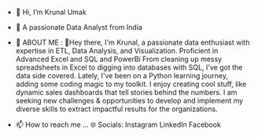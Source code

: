 - 👋 Hi, I’m Krunal Umak
- 👀 A passionate Data Analyst from India
- 🌱 ABOUT ME :
🔭Hey there, I'm Krunal, a passionate data enthusiast with expertise in ETL, Data Analysis, and Visualization. Proficient in Advanced Excel and SQL and PowerBi From cleaning up messy spreadsheets in Excel to digging into databases with SQL, I've got the data side covered. Lately, I've been on a Python learning journey, adding some coding magic to my toolkit. I enjoy creating cool stuff, like dynamic sales dashboards that tell stories behind the numbers. I am seeking new challenges & opportunities to develop and implement my diverse skills to extract impactful results for the organizations.

- 📫 How to reach me ... 🌐 Socials:
Instagram LinkedIn Facebook


<!---
krunalsumak/krunalsumak is a ✨ special ✨ repository because its `README.md` (this file) appears on your GitHub profile.
You can click the Preview link to take a look at your changes.
--->
